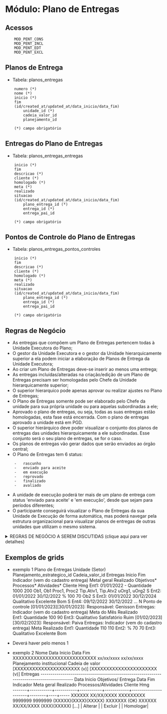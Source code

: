 # Módulo: Plano de Entregas

##  Acessos  
~~~
    MOD_PENT_CONS
    MOD_PENT_INCL
    MOD_PENT_EDT
    MOD_PENT_EXCL
~~~

## Planos de Entrega
-   Tabela: planos_entregas
~~~   
    numero (*)
    nome (*)
    inicio (*)
    fim
    (id/created_at/updated_at/data_inicio/data_fim)
        unidade_id (*)
        cadeia_valor_id
        planejamento_id

    (*) campo obrigatório
~~~

## Entregas do Plano de Entregas
-   Tabela: planos_entregas_entregas
~~~   
    inicio (*)
    fim
    descricao (*)
    cliente (*)
    homologado (*)
    meta (*)
    realizado
    situacao
    (id/created_at/updated_at/data_inicio/data_fim)
        plano_entrega_id (*)
        entrega_id (*)
        entrega_pai_id

    (*) campo obrigatório
~~~

## Pontos de Controle do Plano de Entregas
-   Tabela: planos_entregas_pontos_controles
~~~   
    inicio (*)
    fim
    descricao (*)
    cliente (*)
    homologado (*)
    meta (*)
    realizado
    situacao
    (id/created_at/updated_at/data_inicio/data_fim)
        plano_entrega_id (*)
        entrega_id (*)
        entrega_pai_id

    (*) campo obrigatório
~~~

## Regras de Negócio

-   As entregas que compõem um Plano de Entregas pertencem todas à Unidade Executora do Plano;  
-   O gestor da Unidade Executora e o gestor da Unidade hierarquicamente superior a ela podem iniciar a elaboração de Planos de Entrega da Unidade Executora;  
-   Ao criar um Plano de Entregas deve-se inserir ao menos uma entrega;  
-   As entregas incluídas/alteradas na criação/edição de um Plano de Entregas precisam ser homologadas pelo Chefe da Unidade hierarquicamente superior;
-   O superior hierarquico pode apenas aprovar ou realizar ajustes no Plano de Entregas;
-   O Plano de Entregas somente pode ser elaborado pelo Chefe da unidade para sua própria unidade ou para aquelas subordinadas a ele;
-   Aprovado o plano de entregas, ou seja, todas as suas entregas estão homologadas, esta fase está encerrada. Com o plano de entregas aprovado a unidade está em PGD.  
-   O superior hierárquico deve poder visualizar o conjunto dos planos de entregas das unidades hierarquicamente a ele subordinadas. Esse conjunto será o seu plano de entregas, se for o caso.
-   Os planos de entregas vão gerar dados que serão enviados ao órgão central;  
-   O Plano de Entregas tem 6 status:
```
    -   rascunho
    -   enviado para aceite
    -   em execução
    -   reprovado
    -   finalizado
    -   avaliado
```  
-   A unidade de execução poderá ter mais de um plano de entrega com status 'enviado para aceite' e 'em execução', desde que sejam para períodos diferentes;
-   O participante conseguirá visualizar o Plano de Entregas da sua Unidade de Execução de forma automática, mas poderá navegar pela estrutura organizacional para visualizar planos de entregas de outras unidades que utilizam o mesmo sistema.

<details>
<summary>REGRAS DE NEGÓCIO A SEREM DISCUTIDAS (clique aqui para ver detalhes)</summary>
-   O chefe da unidade de execução **deverá também cadastrar, quando da elaboração do Plano de Entregas,** os tipos de "ocorrência" (ocorrências tradicionais, férias, cursos, etc) que não possuem meta, prazo ou cliente. Essas ocorrências poderão ser selecionadas pelos participantes quando da elaboração do plano de trabalho, com respectiva alocação, ao selecionar a opção: Não vinculada a entrega.
</details>

## Exemplos de grids
-   exemplo 1
Plano de Entregas
   Unidade (Setor)
   Planejamento_estrategico_id
   Cadeia_valor_id
   Entregas
            Inicio     Fim        Indicador (vem do cadastro entrega) Metal geral Realizado Objetivos* Processos*    Atividades*          Cliente      Hmg
      Ent1: 01/01/2022 -          Quantidade                          1000        200       Ob1, Ob1   Proc1, Proc2  Tip.Ativ1, Tip.Atv2  uOrg1, uOrg2 S
      Ent2: 01/01/2022 30/12/2022 %                                   100         70        Ob2                                                        S
      Ent3: 01/01/2022 30/12/2024 Qualitativo                         Excelente   Bom                                                                  S      Ent4: 09/12/2022 30/12/2022 ...                                                                                                                  N
   Ponto de controle
      [01/01/2023][30/01/2023]:
          Responsável: Genisson
          Entregas:
                    Indicador (vem do cadastro entrega) Meta do Mês  Realizado  
          Ent1:     Quantidade                          100          90
          Ent3:     Qualitativo                         Satisfatório Ruim
      [01/02/2023][30/02/2023]:
          Responsável: Paiva
          Entregas:
                    Indicador (vem do cadastro entrega) Meta         Realizado
          Ent1:     Quantidade                          110          110
          Ent2:     %                                   70           70
          Ent3:     Qualitativo                         Excelente    Bom
* Deverá haver pelo menos 1

- exemplo 2
Nome                         Data Inicio Data Fim
XXXXXXXXXXXXXXXXXXXXXXXXXXXX xx/xx/xxxx  xx/xx/xxxx
Planejamento institucional      Cadeia de valor
[XXXXXXXXXXXXXXXXXXXXXX (v)]    [XXXXXXXXXXXXXXXXXXXXXX (v)]
Entregas ------------------------------------------------------------------------------------------
        Data Inicio                                      Objetivos/
Entrega Data Fim    Indicador   Meta geral  Realizado    Processos/Atividades   Cliente  Hmg  
-------+-----------+-----------+-----------+------------+----------------------+--------+----+-----
XXXXXX  XX/XX/XXXX   XXXXXXXXX   9999999     9999999      (XXXXX)(XXXX)(XXXXX)  XXXXXXX  (OK) 
XXXXXX  XX/XX/XXXX                                        (XXX)(XXXXX)                        [...]
                                                                                        | Alterar  |
                                                                                        | Excluir  |
                                                                                        | Homologar|





